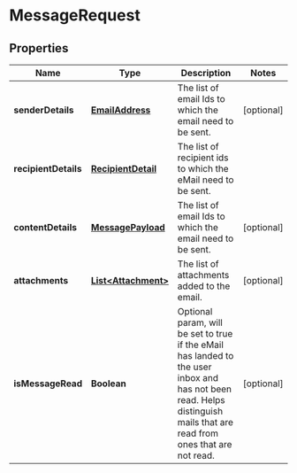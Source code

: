 
# MessageRequest

## Properties
Name | Type | Description | Notes
------------ | ------------- | ------------- | -------------
**senderDetails** | [**EmailAddress**](EmailAddress.md) | The list of email Ids to which the email need to be sent. |  [optional]
**recipientDetails** | [**RecipientDetail**](RecipientDetail.md) | The list of recipient ids to which the eMail need to be sent. | 
**contentDetails** | [**MessagePayload**](MessagePayload.md) | The list of email Ids to which the email need to be sent. |  [optional]
**attachments** | [**List&lt;Attachment&gt;**](Attachment.md) | The list of attachments added to the email. |  [optional]
**isMessageRead** | **Boolean** | Optional param, will be set to true if the eMail has landed to the user inbox and has not been read. Helps distinguish mails that are read from ones that are not read. |  [optional]



